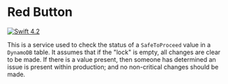 # Red Button

<div>
    <a href="https://swift.org">
        <img src="http://img.shields.io/badge/swift-4.2-brightgreen.svg" alt="Swift 4.2">
    </a>
</div>

This is a service used to check the status of a `SafeToProceed` value in a `DynamoDB` table. It assumes that if the "lock" is empty, all changes are clear to be made. If there is a value present, then someone has determined an issue is present within production; and no non-critical changes should be made.
